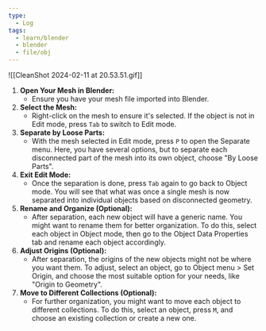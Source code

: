 ```yaml
---
type:
  - Log
tags:
  - learn/blender
  - blender
  - file/obj
---
```

![[CleanShot 2024-02-11 at 20.53.51.gif]]


1. **Open Your Mesh in Blender:**
    - Ensure you have your mesh file imported into Blender.
2. **Select the Mesh:**
    - Right-click on the mesh to ensure it's selected. If the object is not in Edit mode, press `Tab` to switch to Edit mode.
3. **Separate by Loose Parts:**
    - With the mesh selected in Edit mode, press `P` to open the Separate menu. Here, you have several options, but to separate each disconnected part of the mesh into its own object, choose "By Loose Parts".
4. **Exit Edit Mode:**
    - Once the separation is done, press `Tab` again to go back to Object mode. You will see that what was once a single mesh is now separated into individual objects based on disconnected geometry.
5. **Rename and Organize (Optional):**
    - After separation, each new object will have a generic name. You might want to rename them for better organization. To do this, select each object in Object mode, then go to the Object Data Properties tab and rename each object accordingly.
6. **Adjust Origins (Optional):**
    - After separation, the origins of the new objects might not be where you want them. To adjust, select an object, go to Object menu > Set Origin, and choose the most suitable option for your needs, like "Origin to Geometry".
7. **Move to Different Collections (Optional):**
    - For further organization, you might want to move each object to different collections. To do this, select an object, press `M`, and choose an existing collection or create a new one.